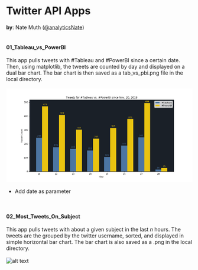 # Twitter API Apps
**by**: Nate Muth ([@analyticsNate](https://twitter.com/analyticsnate))<br>
<br>
#### 01_Tableau_vs_PowerBI
This app pulls tweets with #Tableau and #PowerBI since a certain date. Then, using matplotlib, the tweets are counted by day and displayed on a dual bar chart. The bar chart is then saved as a tab_vs_pbi.png file in the local directory.<br>
<br>
![alt text](https://github.com/analyticsnate/twitter-api/blob/master/tab_vs_pbi.PNG)
<br>
- Add date as parameter <br>
<br>

#### 02_Most_Tweets_On_Subject
This app pulls tweets with about a given subject in the last *n* hours. The tweets are the grouped by the twitter username, sorted, and displayed in simple horizontal bar chart. The bar chart is also saved as a .png in the local directory.<br>
<br>
![alt text](https://github.com/analyticsnate/twitter-api/blob/master/most_tweets_#NationalFrenchToastDay.png)
